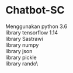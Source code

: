 # Chatbot-SC
Menggunakan python 3.6\
library tensorflow 1.14\
library Sastrawi\
library numpy\
library json\
library pickle\
library rando\

